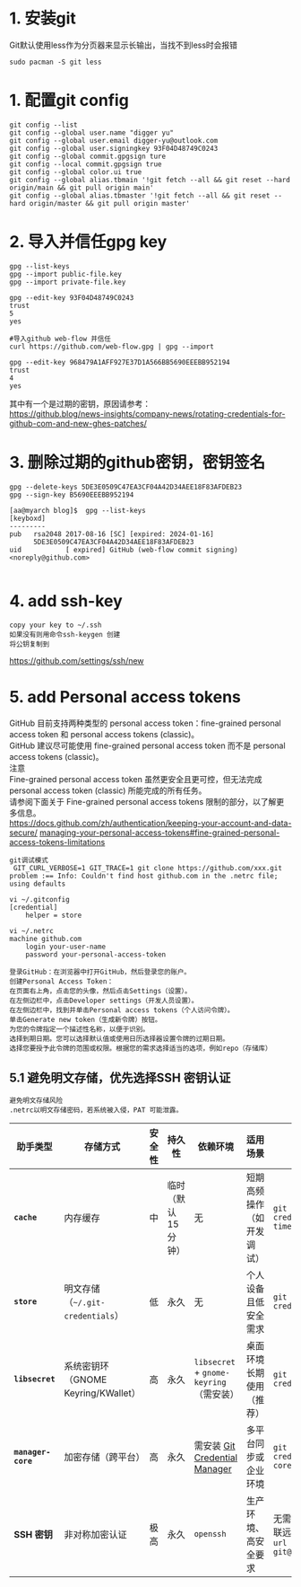 # 1. 安装git 

Git默认使用less作为分页器来显示长输出，当找不到less时会报错
```
sudo pacman -S git less
```

# 1. 配置git config

```
git config --list
git config --global user.name "digger yu"
git config --global user.email digger-yu@outlook.com
git config --global user.signingkey 93F04D48749C0243
git config --global commit.gpgsign ture
git config --local commit.gpgsign true
git config --global color.ui true
git config --global alias.tbmain '!git fetch --all && git reset --hard origin/main && git pull origin main'
git config --global alias.tbmaster '!git fetch --all && git reset --hard origin/master && git pull origin master'

```

# 2. 导入并信任gpg key
```
gpg --list-keys
gpg --import public-file.key
gpg --import private-file.key

gpg --edit-key 93F04D48749C0243
trust
5
yes

#导入github web-flow 并信任
curl https://github.com/web-flow.gpg | gpg --import

gpg --edit-key 968479A1AFF927E37D1A566BB5690EEEBB952194
trust
4
yes

```
其中有一个是过期的密钥，原因请参考：  
https://github.blog/news-insights/company-news/rotating-credentials-for-github-com-and-new-ghes-patches/
# 3. 删除过期的github密钥，密钥签名

```
gpg --delete-keys 5DE3E0509C47EA3CF04A42D34AEE18F83AFDEB23
gpg --sign-key B5690EEEBB952194

[aa@myarch blog]$  gpg --list-keys
[keyboxd]
---------
pub   rsa2048 2017-08-16 [SC] [expired: 2024-01-16]
      5DE3E0509C47EA3CF04A42D34AEE18F83AFDEB23
uid           [ expired] GitHub (web-flow commit signing) <noreply@github.com>


```
# 4. add ssh-key
```
copy your key to ~/.ssh     
如果没有则用命令ssh-keygen 创建   
将公钥复制到   
```
https://github.com/settings/ssh/new

# 5. add Personal access tokens
GitHub 目前支持两种类型的 personal access token：fine-grained personal access token 和 personal access tokens (classic)。   
GitHub 建议尽可能使用 fine-grained personal access token 而不是 personal access tokens (classic)。   
注意    
Fine-grained personal access token 虽然更安全且更可控，但无法完成 personal access token (classic) 所能完成的所有任务。     
请参阅下面关于 Fine-grained personal access tokens 限制的部分，以了解更多信息。     
https://docs.github.com/zh/authentication/keeping-your-account-and-data-secure/ [managing-your-personal-access-tokens#fine-grained-personal-access-tokens-limitations](https://docs.github.com/en/authentication/keeping-your-account-and-data-secure/managing-your-personal-access-tokens)
```
git调试模式
 GIT_CURL_VERBOSE=1 GIT_TRACE=1 git clone https://github.com/xxx.git
problem :== Info: Couldn't find host github.com in the .netrc file; using defaults

vi ~/.gitconfig
[credential]
    helper = store

vi ~/.netrc
machine github.com
    login your-user-name
    password your-personal-access-token
    
登录GitHub：在浏览器中打开GitHub，然后登录您的账户。
创建Personal Access Token：
在页面右上角，点击您的头像，然后点击Settings（设置）。
在左侧边栏中，点击Developer settings（开发人员设置）。
在左侧边栏中，找到并单击Personal access tokens（个人访问令牌）。
单击Generate new token（生成新令牌）按钮。
为您的令牌指定一个描述性名称，以便于识别。
选择到期日期。您可以选择默认值或使用日历选择器设置令牌的过期日期。
选择您要授予此令牌的范围或权限。根据您的需求选择适当的选项，例如repo（存储库）
```
## 5.1 避免明文存储，优先选择SSH 密钥认证​

```
避免明文存储风险​​
.netrc以​​明文存储密码​​，若系统被入侵，PAT 可能泄露。
```
| **助手类型**         | **存储方式**                     | **安全性** | **持久性**       | **依赖环境**                          | **适用场景**                     | **配置命令**                                      |
|----------------------|----------------------------------|------------|------------------|---------------------------------------|----------------------------------|--------------------------------------------------|
| **`cache`**          | 内存缓存                         | 中         | 临时（默认15分钟）| 无                                    | 短期高频操作（如开发调试）       | `git config --global credential.helper 'cache --timeout=3600'` |
| **`store`**          | 明文存储（`~/.git-credentials`） | 低         | 永久             | 无                                    | 个人设备且低安全需求             | `git config --global credential.helper store`                 |
| **`libsecret`**      | 系统密钥环（GNOME Keyring/KWallet） | 高         | 永久             | `libsecret` + `gnome-keyring`（需安装） | 桌面环境长期使用（推荐）         | `git config --global credential.helper libsecret`            |
| **`manager-core`**   | 加密存储（跨平台）               | 高         | 永久             | 需安装 [Git Credential Manager][GCM]   | 多平台同步或企业环境             | `git config --global credential.helper manager-core`         |
| **SSH 密钥**         | 非对称加密认证                   | 极高       | 永久             | `openssh`                             | 生产环境、高安全要求             | 无需配置助手，需生成密钥并关联远程仓库：`git remote set-url origin git@github.com:user/repo.git` |

[GCM]: https://github.com/GitCredentialManager/git-credential-manager
